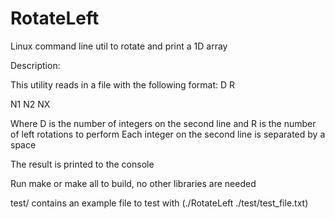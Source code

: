 # RotateLeft
Linux command line util to rotate and print a 1D array

Description:

This utility reads in a file with the following format:
D R

N1 N2 NX

Where D is the number of integers on the second line and R is the number of left rotations to perform
Each integer on the second line is separated by a space

The result is printed to the console

Run make or make all to build, no other libraries are needed

test/
    contains an example file to test with (./RotateLeft ./test/test_file.txt)
    

